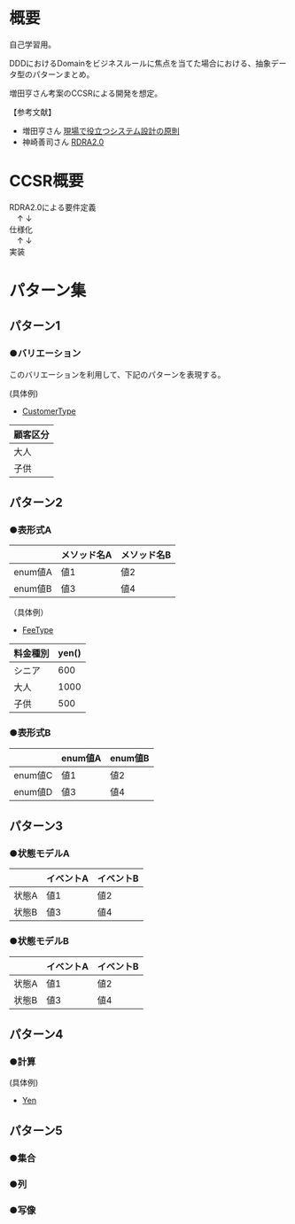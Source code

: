 # 概要
自己学習用。

DDDにおけるDomainをビジネスルールに焦点を当てた場合における、抽象データ型のパターンまとめ。

増田亨さん考案のCCSRによる開発を想定。

【参考文献】
- 増田亨さん [現場で役立つシステム設計の原則](https://www.amazon.co.jp/%E7%8F%BE%E5%A0%B4%E3%81%A7%E5%BD%B9%E7%AB%8B%E3%81%A4%E3%82%B7%E3%82%B9%E3%83%86%E3%83%A0%E8%A8%AD%E8%A8%88%E3%81%AE%E5%8E%9F%E5%89%87-%E3%80%9C%E5%A4%89%E6%9B%B4%E3%82%92%E6%A5%BD%E3%81%A7%E5%AE%89%E5%85%A8%E3%81%AB%E3%81%99%E3%82%8B%E3%82%AA%E3%83%96%E3%82%B8%E3%82%A7%E3%82%AF%E3%83%88%E6%8C%87%E5%90%91%E3%81%AE%E5%AE%9F%E8%B7%B5%E6%8A%80%E6%B3%95-%E5%A2%97%E7%94%B0-%E4%BA%A8-ebook/dp/B073GSDBGT)
- 神崎善司さん [RDRA2.0](https://www.amazon.co.jp/RDRA2-0-%E3%83%8F%E3%83%B3%E3%83%89%E3%83%96%E3%83%83%E3%82%AF-%E8%BB%BD%E3%81%8F%E6%9F%94%E8%BB%9F%E3%81%A7%E7%B2%BE%E5%BA%A6%E3%81%AE%E9%AB%98%E3%81%84%E8%A6%81%E4%BB%B6%E5%AE%9A%E7%BE%A9%E3%81%AE%E3%83%A2%E3%83%87%E3%83%AA%E3%83%B3%E3%82%B0%E6%89%8B%E6%B3%95-%E7%A5%9E%E5%B4%8E%E5%96%84%E5%8F%B8-ebook/dp/B07STQZFBX)

# CCSR概要
RDRA2.0による要件定義<br>
　↑   ↓<br>
仕様化<br>
　↑   ↓<br>
実装

# パターン集

## パターン1
### ●バリエーション
このバリエーションを利用して、下記のパターンを表現する。

(具体例)
- [CustomerType](https://github.com/sakuoden/business-rule-pattern/blob/master/src/main/kotlin/com/jackthenewest/businessrulepattern/domain/model/customer/CustomerType.kt)

|顧客区分|
|---|
|大人|
|子供|

## パターン2
### ●表形式A

| |メソッド名A|メソッド名B|
|---|---|---|
|enum値A|値1|値2|
|enum値B|値3|値4|

（具体例）
- [FeeType](https://github.com/sakuoden/business-rule-pattern/blob/master/src/main/kotlin/com/jackthenewest/businessrulepattern/domain/model/fee/FeeType.kt)

|料金種別 |yen()|
|---|---|
|シニア|600|
|大人|1000|
|子供|500|

### ●表形式B 

| |enum値A|enum値B|
|---|---|---|
|enum値C|値1|値2|
|enum値D|値3|値4|

## パターン3
### ●状態モデルA

| |イベントA|イベントB|
|---|---|---|
|状態A|値1|値2|
|状態B|値3|値4|

### ●状態モデルB

| |イベントA|イベントB|
|---|---|---|
|状態A|値1|値2|
|状態B|値3|値4|

## パターン4
### ●計算
(具体例)
- [Yen](https://github.com/sakuoden/business-rule-pattern/blob/master/src/main/kotlin/com/jackthenewest/businessrulepattern/domain/type/yen/Yen.kt)

## パターン5
### ●集合
### ●列
### ●写像



